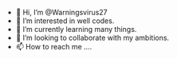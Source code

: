 - 👋 Hi, I’m @Warningsvirus27
- 👀 I’m interested in well codes.
- 🌱 I’m currently learning many things.
- 💞️ I’m looking to collaborate with my ambitions.
- 📫 How to reach me ....

<!---
Warningsvirus27/Warningsvirus27 is a ✨ special ✨ repository because its `README.md` (this file) appears on your GitHub profile.
You can click the Preview link to take a look at your changes.
--->
